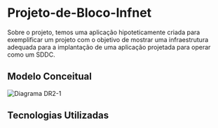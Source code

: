 # **Projeto-de-Bloco-Infnet**

Sobre o projeto, temos uma aplicação hipoteticamente criada para exemplificar um projeto com o objetivo de mostrar uma infraestrutura adequada para a implantação de uma aplicação projetada para operar como um SDDC.

## **Modelo Conceitual**

![Diagrama DR2-1](https://user-images.githubusercontent.com/90536330/133007938-cf629beb-23d9-435a-9137-3507b6f3f884.png)

## **Tecnologias Utilizadas**

